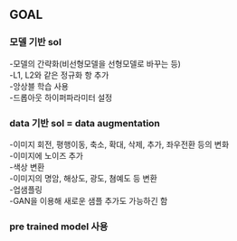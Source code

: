 ## GOAL    


### 모델 기반 sol    
-모델의 간략화(비선형모델을 선형모델로 바꾸는 등)    
-L1, L2와 같은 정규화 항 추가    
-앙상블 학습 사용    
-드롭아웃 하이퍼파라미터 설정    

### data 기반 sol = data augmentation    
-이미지 회전, 평행이동, 축소, 확대, 삭제, 추가, 좌우전환 등의 변화    
-이미지에 노이즈 추가    
-색상 변환    
-이미지의 명암, 해상도, 광도, 쳠예도 등 변환    
-업샘플링    
-GAN을 이용해 새로운 샘플 추가도 가능하긴 함     

### pre trained model 사용    
